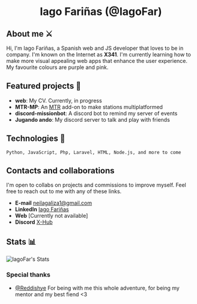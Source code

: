<div align="center">
  
# Iago Fariñas (@IagoFar)

</div>

## About me ⚔️

Hi, I'm Iago Fariñas, a Spanish web and JS developer that loves to be in company. I'm known on the Internet as **X341**. I'm currently learning how to make more visual appealing web apps that enhance the user experience. My favourite colours are purple and pink.

## Featured projects 🌟

- **web**: My CV. Currently, in progress
- **MTR-MP**: An [MTR](https://github.com/Minecraft-Transit-Railway/Minecraft-Transit-Railway) add-on to make stations multiplatformed
- **discord-missionbot**: A discord bot to remind my server of events
- **Jugando ando**: My discord server to talk and play with friends

## Technologies 🔧

```text
Python, JavaScript, Php, Laravel, HTML, Node.js, and more to come
```

## Contacts and collaborations

I'm open to collabs on projects and commissions to improve myself. Feel free to reach out to me with any of these links.

- **E-mail** [neilagaliza1@gmail.com](mailto:neilagaliza1@gmail.com)
- **LinkedIn** [Iago Fariñas](https://www.linkedin.com/in/iago-fari%C3%B1as-120610299/)
- **Web** [Currently not available]
- **Discord** [X-Hub](https://discord.gg/44cfHuBxwW)

## Stats 📊
![IagoFar's Stats](https://github-readme-stats.vercel.app/api?username=IagoFar&theme=tokyonight&show_icons=true&hide_border=true&count_private=true)

### Special thanks
- [@Reddishye](https://github.com/Reddishye) For being with me this whole adventure, for being my mentor and my best fiend <3
